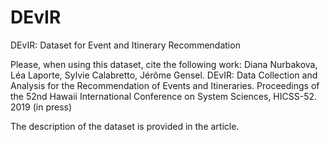 # DEvIR
DEvIR: Dataset for Event and Itinerary Recommendation 

Please, when using this dataset, cite the following work:
Diana Nurbakova, Léa Laporte, Sylvie Calabretto, Jérôme Gensel. DEvIR: Data Collection and Analysis for the Recommendation of Events and Itineraries. Proceedings of the 52nd Hawaii International Conference on System Sciences, HICSS-52. 2019 (in press) 

The description of the dataset is provided in the article.
